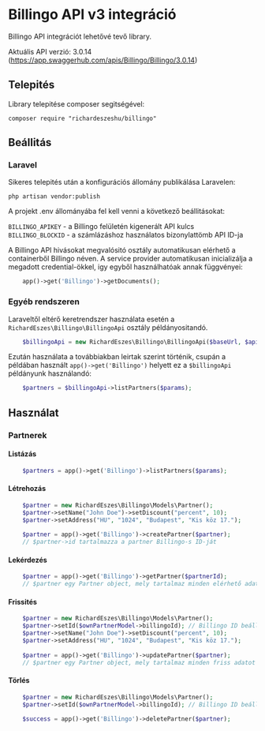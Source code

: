 # Billingo API v3 integráció

Billingo API integrációt lehetővé tevő library.

Aktuális API verzió: 3.0.14 (https://app.swaggerhub.com/apis/Billingo/Billingo/3.0.14)

## Telepités

Library telepitése composer segitségével:

```
composer require "richardeszeshu/billingo"
```

## Beállitás

### Laravel

Sikeres telepités után a konfigurációs állomány publikálása Laravelen:

```
php artisan vendor:publish
```

A projekt .env állományába fel kell venni a következő beállitásokat:

`BILLINGO_APIKEY` - a Billingo felületén kigenerált API kulcs  
`BILLINGO_BLOCKID` - a számlázáshoz használatos bizonylattömb API ID-ja

A Billingo API hivásokat megvalósitó osztály automatikusan elérhető a containerből Billingo néven. A service provider automatikusan inicializálja a megadott credential-ökkel, igy egyből használhatóak annak függvényei:

```php
    app()->get('Billingo')->getDocuments();
```

### Egyéb rendszeren

Laraveltől eltérő keretrendszer használata esetén a `RichardEszes\Billingo\BillingoApi` osztály példányositandó.

```php
    $billingoApi = new RichardEszes\Billingo\BillingoApi($baseUrl, $apiKey, $blockId);
```

Ezután használata a továbbiakban leirtak szerint történik, csupán a példában használt `app()->get('Billingo')` helyett ez a `$billingoApi` példányunk használandó:

```php
    $partners = $billingoApi->listPartners($params);
```

## Használat

### Partnerek

#### Listázás

```php
    $partners = app()->get('Billingo')->listPartners($params);
```

#### Létrehozás

```php
    $partner = new RichardEszes\Billingo\Models\Partner();
    $partner->setName("John Doe")->setDiscount("percent", 10);
    $partner->setAddress("HU", "1024", "Budapest", "Kis köz 17.");
    
    $partner = app()->get('Billingo')->createPartner($partner);
    // $partner->id tartalmazza a partner Billingo-s ID-ját
```

#### Lekérdezés

```php
    $partner = app()->get('Billingo')->getPartner($partnerId);
    // $partner egy Partner object, mely tartalmaz minden elérhető adatot
```

#### Frissités

```php
    $partner = new RichardEszes\Billingo\Models\Partner();
    $partner->setId($ownPartnerModel->billingoId); // Billingo ID beállitása
    $partner->setName("John Doe")->setDiscount("percent", 10);
    $partner->setAddress("HU", "1024", "Budapest", "Kis köz 17.");
    
    $partner = app()->get('Billingo')->updatePartner($partner);
    // $partner egy Partner object, mely tartalmaz minden friss adatot
```

#### Törlés

```php
    $partner = new RichardEszes\Billingo\Models\Partner();
    $partner->setId($ownPartnerModel->billingoId); // Billingo ID beállitása
    
    $success = app()->get('Billingo')->deletePartner($partner);
```